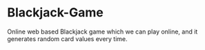 # Blackjack-Game
Online web based Blackjack game which we can play online, and it generates random card values every time.
